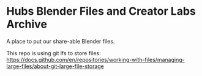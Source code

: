 # Hubs Blender Files and Creator Labs Archive
A place to put our share-able Blender files.

This repo is using git lfs to store files: https://docs.github.com/en/repositories/working-with-files/managing-large-files/about-git-large-file-storage
